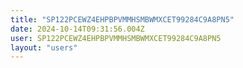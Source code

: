 ```yaml
---
title: "SP122PCEWZ4EHPBPVMMHSMBWMXCET99284C9A8PN5"
date: 2024-10-14T09:31:56.004Z
user: SP122PCEWZ4EHPBPVMMHSMBWMXCET99284C9A8PN5
layout: "users"
---
```

    